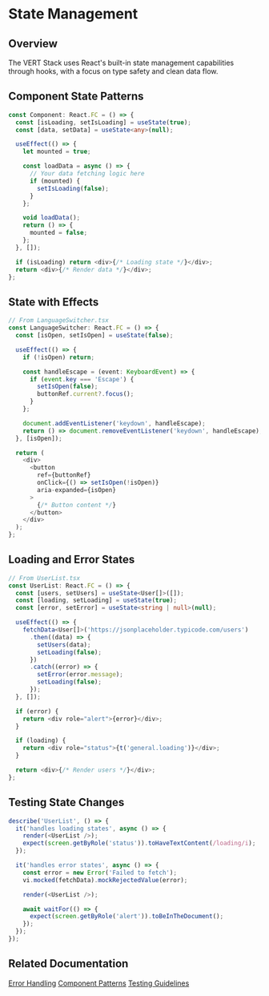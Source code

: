 # State Management

## Overview

The VERT Stack uses React's built-in state management capabilities through hooks, with a focus on type safety and clean data flow.

## Component State Patterns

```typescript
const Component: React.FC = () => {
  const [isLoading, setIsLoading] = useState(true);
  const [data, setData] = useState<any>(null);

  useEffect(() => {
    let mounted = true;

    const loadData = async () => {
      // Your data fetching logic here
      if (mounted) {
        setIsLoading(false);
      }
    };

    void loadData();
    return () => {
      mounted = false;
    };
  }, []);

  if (isLoading) return <div>{/* Loading state */}</div>;
  return <div>{/* Render data */}</div>;
};
```

## State with Effects

```typescript
// From LanguageSwitcher.tsx
const LanguageSwitcher: React.FC = () => {
  const [isOpen, setIsOpen] = useState(false);

  useEffect(() => {
    if (!isOpen) return;

    const handleEscape = (event: KeyboardEvent) => {
      if (event.key === 'Escape') {
        setIsOpen(false);
        buttonRef.current?.focus();
      }
    };

    document.addEventListener('keydown', handleEscape);
    return () => document.removeEventListener('keydown', handleEscape);
  }, [isOpen]);

  return (
    <div>
      <button
        ref={buttonRef}
        onClick={() => setIsOpen(!isOpen)}
        aria-expanded={isOpen}
      >
        {/* Button content */}
      </button>
    </div>
  );
};
```

## Loading and Error States

```typescript
// From UserList.tsx
const UserList: React.FC = () => {
  const [users, setUsers] = useState<User[]>([]);
  const [loading, setLoading] = useState(true);
  const [error, setError] = useState<string | null>(null);

  useEffect(() => {
    fetchData<User[]>('https://jsonplaceholder.typicode.com/users')
      .then((data) => {
        setUsers(data);
        setLoading(false);
      })
      .catch((error) => {
        setError(error.message);
        setLoading(false);
      });
  }, []);

  if (error) {
    return <div role="alert">{error}</div>;
  }

  if (loading) {
    return <div role="status">{t('general.loading')}</div>;
  }

  return <div>{/* Render users */}</div>;
};
```

## Testing State Changes

```typescript
describe('UserList', () => {
  it('handles loading states', async () => {
    render(<UserList />);
    expect(screen.getByRole('status')).toHaveTextContent(/loading/i);
  });

  it('handles error states', async () => {
    const error = new Error('Failed to fetch');
    vi.mocked(fetchData).mockRejectedValue(error);

    render(<UserList />);

    await waitFor(() => {
      expect(screen.getByRole('alert')).toBeInTheDocument();
    });
  });
});
```

## Related Documentation

[Error Handling](../core-features/error-handling.md)
[Component Patterns](./component-patterns.md)
[Testing Guidelines](../development/testing-guidelines.md)
